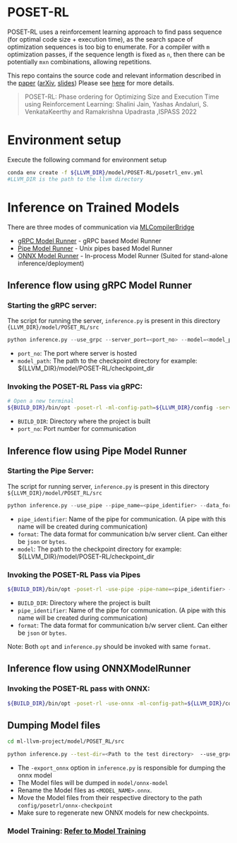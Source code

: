 # POSET-RL
POSET-RL uses a reinforcement learning approach to find pass sequence (for optimal code size + execution time), as the search space of optimization sequences is too big to enumerate. For a compiler with `m` optimization passes, if the sequence length is fixed as `n`, then there can be potentially `mxn` combinations, allowing repetitions. 

This repo contains the source code and relevant information described in the [paper](https://ieeexplore.ieee.org/abstract/document/9804673) ([arXiv](https://arxiv.org/abs/2208.04238), [slides](https://llvm.org/devmtg/2022-04-03/slides/POSET-RL.Phase.ordering.for.Optimizing.Size.and.Execution.Time.using.Reinforcement.Learning.pdf))
Please see [here](https://compilers.cse.iith.ac.in/projects/posetrl) for more details.

> POSET-RL: Phase ordering for Optimizing Size and Execution Time using Reinforcement Learning: Shalini Jain, Yashas Andaluri, S. VenkataKeerthy and Ramakrishna Upadrasta ,ISPASS 2022

# Environment setup
Execute the following command for environment setup

```bash
conda env create -f ${LLVM_DIR}/model/POSET-RL/posetrl_env.yml
#LLVM_DIR is the path to the llvm directory 
```
# Inference on Trained Models 
There are three modes of communication via [MLCompilerBridge](https://compilers.cse.iith.ac.in/publications/mlcompilerbridge)
- [gRPC Model Runner](#Inference-flow-using-gRPC-Model-Runner) - gRPC based Model Runner
- [Pipe Model Runner](#Inference-flow-using-Pipe-Model-Runner) - Unix pipes based Model Runner 
- [ONNX Model Runner](#Inference-flow-using-ONNX-Model-Runner) - In-process Model Runner (Suited for stand-alone inference/deployment)

## Inference flow using gRPC Model Runner

### Starting the gRPC server:
The script for running the server, `inference.py` is present in this directory ```{LLVM_DIR}/model/POSET_RL/src``` 


```py  
python inference.py --use_grpc --server_port=<port_no> --model=<model_path> 
```
- `port_no`: The port where server is hosted
- `model_path`: The path to the checkpoint directory for example: ${LLVM_DIR}/model/POSET-RL/checkpoint_dir

### Invoking the POSET-RL Pass via gRPC:
```bash
# Open a new terminal 
${BUILD_DIR}/bin/opt -poset-rl -ml-config-path=${LLVM_DIR}/config -server_address=127.0.0.1:<port_no> <input .ll file> -o <output .ll file>
```
- `BUILD_DIR`: Directory where the project is built
- `port_no`: Port number for communication

## Inference flow using Pipe Model Runner     

### Starting the Pipe Server:
The script for running server, `inference.py` is present in this directory ```${LLVM_DIR}/model/POSET_RL/src``` 

```py 
python inference.py --use_pipe --pipe_name=<pipe_identifier> --data_format=<format> --model=<model_path> 
```
- `pipe_identifier`: Name of the pipe for communication. (A pipe with this name will be created during communication)
- `format`: The data format for communication b/w server client. Can either be `json` or `bytes`.
- `model`: The path to the checkpoint directory for example: ${LLVM_DIR}/model/POSET-RL/checkpoint_dir

### Invoking the POSET-RL Pass via Pipes
```bash
${BUILD_DIR}/bin/opt -poset-rl -use-pipe -pipe-name=<pipe_identifier> -data-format=<format> ml-config-path=${LLVM_DIR}/config <input .ll file> -o <output .ll file>
```
- `BUILD_DIR`: Directory where the project is built
- `pipe_identifier`:  Name of the pipe for communication. (A pipe with this name will be created during communication)
- `format`: The data format for communication b/w server client. Can either be `json` or `bytes`.

Note: Both `opt` and `inference.py` should be invoked with same `format`.

## Inference flow using ONNXModelRunner

### Invoking the POSET-RL pass with ONNX:
```bash
${BUILD_DIR}/bin/opt -poset-rl -use-onnx -ml-config-path=${LLVM_DIR}/config <input .ll file> -o <output .ll file> 
```
## Dumping Model files

```bash
cd ml-llvm-project/model/POSET_RL/src

python inference.py --test-dir=<Path to the test directory>  --use_grpc --server_address=<loopback_address:port_no> --model=<path_to_the_model_in_config_in_main_project>  --export_onnx 

```
- The `-export_onnx` option in `inference.py` is responsible for dumping the onnx model 
- The Model files will be dumped in `model/onnx-model` 
- Rename the Model files as `<MODEL_NAME>.onnx`. 
- Move the Model files from their respective directory to the path `config/posetrl/onnx-checkpoint`
- Make sure to regenerate new ONNX models for new checkpoints.


### Model Training: [Refer to Model Training](../../../../../model/POSET-RL/README.md) 


